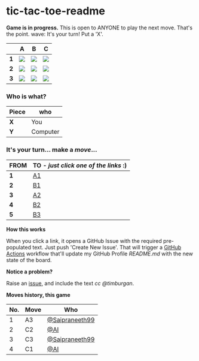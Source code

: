 # tic-tac-toe-readme

**Game is in progress.** This is open to ANYONE to play the next move. That's the point. wave: It's your turn! Put a 'X'.



||A|B|C|
|-|:-:|:-:|:-:|
|**1**|![](./images/green/blank.png)|![](./images/green/blank.png)|![](./images/green/0.png)|
|**2**|![](./images/green/blank.png)|![](./images/green/blank.png)|![](./images/green/0.png)|
|**3**|![](./images/green/1.png)|![](./images/green/blank.png)|![](./images/green/1.png)|


### **Who is what?**
|Piece|who|
|-|-|
|**X**|You|
|**Y**|Computer|


### **It's your turn... make a _move_...**

|FROM|TO - _just click one of the links_ :)|
|-|-|
|**1**|<a target="_blank" rel="noopener" href="https://github.com/tanishq-singh-2301/tic-tac-toe-readme/issues/new?title=_ttt_move_a1_''.''.:':_&labels=make+move&body=Just+push+'Submit+new+issue'.+You+don't+need+to+do+anything+else.">A1</a>|
|**2**|<a target="_blank" rel="noopener" href="https://github.com/tanishq-singh-2301/tic-tac-toe-readme/issues/new?title=_ttt_move_b1_''.''.:':_&labels=make+move&body=Just+push+'Submit+new+issue'.+You+don't+need+to+do+anything+else.">B1</a>|
|**3**|<a target="_blank" rel="noopener" href="https://github.com/tanishq-singh-2301/tic-tac-toe-readme/issues/new?title=_ttt_move_a2_''.''.:':_&labels=make+move&body=Just+push+'Submit+new+issue'.+You+don't+need+to+do+anything+else.">A2</a>|
|**4**|<a target="_blank" rel="noopener" href="https://github.com/tanishq-singh-2301/tic-tac-toe-readme/issues/new?title=_ttt_move_b2_''.''.:':_&labels=make+move&body=Just+push+'Submit+new+issue'.+You+don't+need+to+do+anything+else.">B2</a>|
|**5**|<a target="_blank" rel="noopener" href="https://github.com/tanishq-singh-2301/tic-tac-toe-readme/issues/new?title=_ttt_move_b3_''.''.:':_&labels=make+move&body=Just+push+'Submit+new+issue'.+You+don't+need+to+do+anything+else.">B3</a>|


**How this works**

When you click a link, it opens a GitHub Issue with the required pre-populated text. Just push 'Create New Issue'. That will trigger a [GitHub Actions](https://github.blog/2020-07-03-github-action-hero-casey-lee/) workflow that'll update my GitHub Profile _README.md_ with the new state of the board.


**Notice a problem?**

Raise an [issue](https://github.com/timburgan/timburgan/issues), and include the text _cc @timburgan_.


**Moves history, this game**

|No.|Move|Who|
|-|-|-|
|1|A3|[@Saipraneeth99](https://github.com/Saipraneeth99)|
|2|C2|[@AI](https://github.com/tanishq-singh-2301/tic-tac-toe-readme)|
|3|C3|[@Saipraneeth99](https://github.com/Saipraneeth99)|
|4|C1|[@AI](https://github.com/tanishq-singh-2301/tic-tac-toe-readme)|
